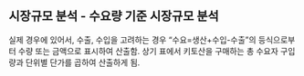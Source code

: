 ## 시장규모 분석 - 수요량 기준 시장규모 분석

실제 경우에 있어서, 수출, 수입을 고려하는 경우 “수요=생산+수입-수출”의 등식으로부터 수량 또는 금액으로 표시하여 산출함. 상기 표에서 키토산을 구매하는 총 수요자 구입량과 단위별 단가를 곱하여 산출하게 됨.
